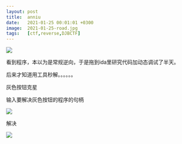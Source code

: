 ```yaml
---
layout: post
title:  anniu
date:   2021-01-25 00:01:01 +0300
image:  2021-01-25-road.jpg
tags:   [ctf,reverse,DJBCTF]
---
```


![]({{site.baseurl}}/img/2021-01-25-programme.jpg)

看到程序，本以为是常规逆向，于是拖到ida里研究代码加动态调试了半天。

后来才知道用工具秒解。。。。。。

灰色按钮克星

输入要解决灰色按钮的程序的句柄

![]({{site.baseurl}}/img/2021-01-25-pid.jpg)

解决

![]({{site.baseurl}}/img/2021-01-25-flag.jpg)